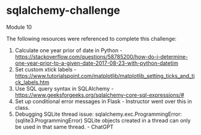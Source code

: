# sqlalchemy-challenge
Module 10

The following resources were referenced to complete this challenge:
1. Calculate one year prior of date in Python - https://stackoverflow.com/questions/58785200/how-do-i-determine-one-year-prior-to-a-given-date-2017-08-23-with-python-datetim
2. Set custom xtick labels - https://www.tutorialspoint.com/matplotlib/matplotlib_setting_ticks_and_tick_labels.htm
3. Use SQL query syntax in SQLAlchemy - https://www.geeksforgeeks.org/sqlalchemy-core-sql-expressions/#
4. Set up conditional error messages in Flask - Instructor went over this in class.
5. Debugging SQLite thread issue: sqlalchemy.exc.ProgrammingError: (sqlite3.ProgrammingError) SQLite objects created in a thread can only be used in that same thread. - ChatGPT